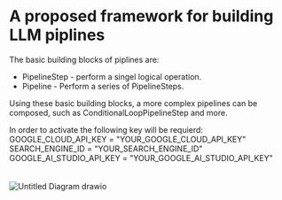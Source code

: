 # A proposed framework for building LLM piplines
The basic building blocks of piplines are:<br>
* PipelineStep - perform a singel logical operation.
* Pipeline - Perform a series of PipelineSteps.

Using these basic building blocks, a more complex pipelines can be composed, such as ConditionalLoopPipelineStep and more.<br>

In order to activate the following key will be requierd:<br>
    GOOGLE_CLOUD_API_KEY = "YOUR_GOOGLE_CLOUD_API_KEY"<br>
    SEARCH_ENGINE_ID = "YOUR_SEARCH_ENGINE_ID"<br>
    GOOGLE_AI_STUDIO_API_KEY = "YOUR_GOOGLE_AI_STUDIO_API_KEY"<br><br><br>
![Untitled Diagram drawio](https://github.com/yaelandau22/LLMTestsBuilder/assets/16151631/91eab800-05b7-47a6-a00c-64aee661176b)
